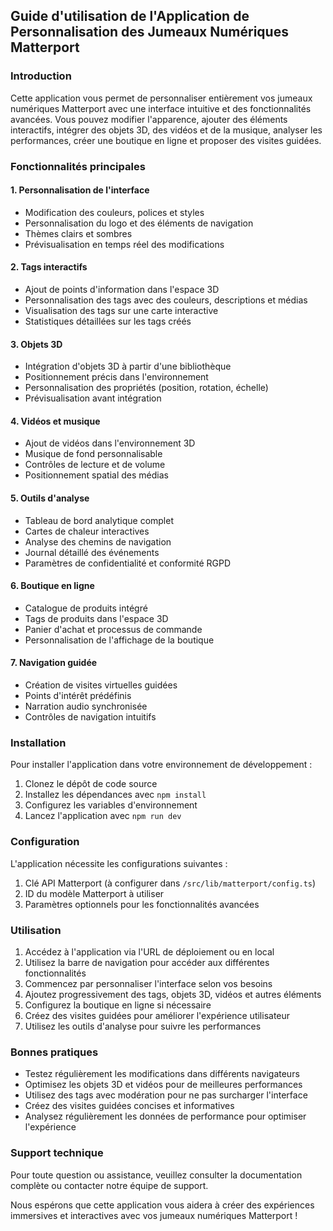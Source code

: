 ## Guide d'utilisation de l'Application de Personnalisation des Jumeaux Numériques Matterport

### Introduction

Cette application vous permet de personnaliser entièrement vos jumeaux numériques Matterport avec une interface intuitive et des fonctionnalités avancées. Vous pouvez modifier l'apparence, ajouter des éléments interactifs, intégrer des objets 3D, des vidéos et de la musique, analyser les performances, créer une boutique en ligne et proposer des visites guidées.

### Fonctionnalités principales

#### 1. Personnalisation de l'interface
- Modification des couleurs, polices et styles
- Personnalisation du logo et des éléments de navigation
- Thèmes clairs et sombres
- Prévisualisation en temps réel des modifications

#### 2. Tags interactifs
- Ajout de points d'information dans l'espace 3D
- Personnalisation des tags avec des couleurs, descriptions et médias
- Visualisation des tags sur une carte interactive
- Statistiques détaillées sur les tags créés

#### 3. Objets 3D
- Intégration d'objets 3D à partir d'une bibliothèque
- Positionnement précis dans l'environnement
- Personnalisation des propriétés (position, rotation, échelle)
- Prévisualisation avant intégration

#### 4. Vidéos et musique
- Ajout de vidéos dans l'environnement 3D
- Musique de fond personnalisable
- Contrôles de lecture et de volume
- Positionnement spatial des médias

#### 5. Outils d'analyse
- Tableau de bord analytique complet
- Cartes de chaleur interactives
- Analyse des chemins de navigation
- Journal détaillé des événements
- Paramètres de confidentialité et conformité RGPD

#### 6. Boutique en ligne
- Catalogue de produits intégré
- Tags de produits dans l'espace 3D
- Panier d'achat et processus de commande
- Personnalisation de l'affichage de la boutique

#### 7. Navigation guidée
- Création de visites virtuelles guidées
- Points d'intérêt prédéfinis
- Narration audio synchronisée
- Contrôles de navigation intuitifs

### Installation

Pour installer l'application dans votre environnement de développement :

1. Clonez le dépôt de code source
2. Installez les dépendances avec `npm install`
3. Configurez les variables d'environnement
4. Lancez l'application avec `npm run dev`

### Configuration

L'application nécessite les configurations suivantes :

1. Clé API Matterport (à configurer dans `/src/lib/matterport/config.ts`)
2. ID du modèle Matterport à utiliser
3. Paramètres optionnels pour les fonctionnalités avancées

### Utilisation

1. Accédez à l'application via l'URL de déploiement ou en local
2. Utilisez la barre de navigation pour accéder aux différentes fonctionnalités
3. Commencez par personnaliser l'interface selon vos besoins
4. Ajoutez progressivement des tags, objets 3D, vidéos et autres éléments
5. Configurez la boutique en ligne si nécessaire
6. Créez des visites guidées pour améliorer l'expérience utilisateur
7. Utilisez les outils d'analyse pour suivre les performances

### Bonnes pratiques

- Testez régulièrement les modifications dans différents navigateurs
- Optimisez les objets 3D et vidéos pour de meilleures performances
- Utilisez des tags avec modération pour ne pas surcharger l'interface
- Créez des visites guidées concises et informatives
- Analysez régulièrement les données de performance pour optimiser l'expérience

### Support technique

Pour toute question ou assistance, veuillez consulter la documentation complète ou contacter notre équipe de support.

Nous espérons que cette application vous aidera à créer des expériences immersives et interactives avec vos jumeaux numériques Matterport !
